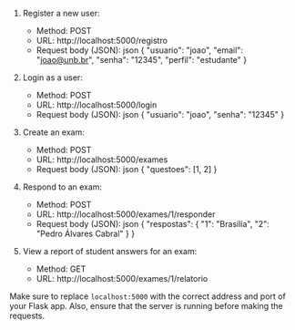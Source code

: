 1. Register a new user:

   - Method: POST
   - URL: http://localhost:5000/registro
   - Request body (JSON):
     json
     {
     "usuario": "joao",
     "email": "joao@unb.br",
     "senha": "12345",
     "perfil": "estudante"
     }

2. Login as a user:

   - Method: POST
   - URL: http://localhost:5000/login
   - Request body (JSON):
     json
     {
     "usuario": "joao",
     "senha": "12345"
     }

3. Create an exam:

   - Method: POST
   - URL: http://localhost:5000/exames
   - Request body (JSON):
     json
     {
     "questoes": [1, 2]
     }

4. Respond to an exam:

   - Method: POST
   - URL: http://localhost:5000/exames/1/responder
   - Request body (JSON):
     json
     {
     "respostas": {
     "1": "Brasília",
     "2": "Pedro Álvares Cabral"
     }
     }

5. View a report of student answers for an exam:
   - Method: GET
   - URL: http://localhost:5000/exames/1/relatorio

Make sure to replace `localhost:5000` with the correct address and port of your Flask app. Also, ensure that the server is running before making the requests.
